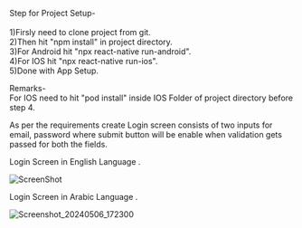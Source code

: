 Step for Project Setup-<br />
<br />
1)Firsly need to clone project from git.<br />
2)Then hit "npm install" in project directory.<br />
3)For Android hit "npx react-native run-android".<br />
4)For IOS hit "npx react-native run-ios".<br />
5)Done with App Setup.<br />

Remarks-<br />
For IOS need to hit "pod install" inside IOS Folder of project directory before step 4.<br />


As per the requirements create Login screen consists of two inputs for email, password where submit button will be enable when validation gets passed for both the fields.

Login Screen in English Language .<br/>

![ScreenShot](https://github.com/karansingh82888/DU/assets/121599503/be83b504-1a83-40e5-b34c-3d8fe3602fbd)
<br />

Login Screen in Arabic Language .<br/>

![Screenshot_20240506_172300](https://github.com/karansingh82888/DU/assets/121599503/bcc1f8c0-d721-458c-b1cb-23b086ac9391)




